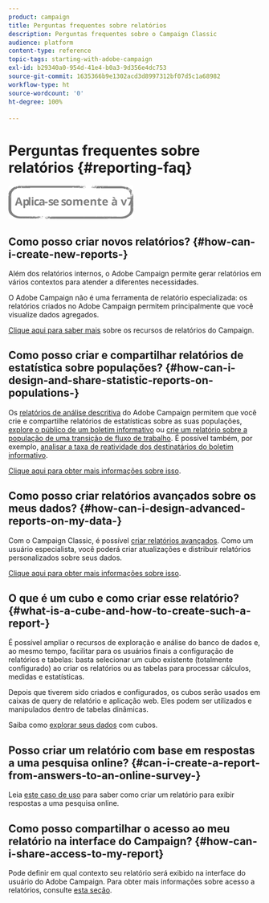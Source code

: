 ```yaml
---
product: campaign
title: Perguntas frequentes sobre relatórios
description: Perguntas frequentes sobre o Campaign Classic
audience: platform
content-type: reference
topic-tags: starting-with-adobe-campaign
exl-id: b29340a0-954d-41e4-b0a3-9d356e4dc753
source-git-commit: 1635366b9e1302acd3d8997312bf07d5c1a68982
workflow-type: ht
source-wordcount: '0'
ht-degree: 100%

---
```


# Perguntas frequentes sobre relatórios {#reporting-faq}

![](../../assets/v7-only.svg)

## Como posso criar novos relatórios? {#how-can-i-create-new-reports-}

Além dos relatórios internos, o Adobe Campaign permite gerar relatórios em vários contextos para atender a diferentes necessidades.

O Adobe Campaign não é uma ferramenta de relatório especializada: os relatórios criados no Adobe Campaign permitem principalmente que você visualize dados agregados.

[Clique aqui para saber mais](../../reporting/using/about-adobe-campaign-reporting-tools.md) sobre os recursos de relatórios do Campaign.

## Como posso criar e compartilhar relatórios de estatística sobre populações? {#how-can-i-design-and-share-statistic-reports-on-populations-}

Os [relatórios de análise descritiva](../../reporting/using/about-descriptive-analysis.md) do Adobe Campaign permitem que você crie e compartilhe relatórios de estatísticas sobre as suas populações, [explore o público de um boletim informativo](../../reporting/using/use-cases.md#analyzing-a-population) ou [crie um relatório sobre a população de uma transição de fluxo de trabalho](../../reporting/using/use-cases.md#analyzing-a-transition-target-in-a-workflow). É possível também, por exemplo, [analisar a taxa de reatividade dos destinatários do boletim informativo](../../reporting/using/use-cases.md#analyzing-recipient-tracking-logs).

[Clique aqui para obter mais informações sobre isso](../../reporting/using/about-descriptive-analysis.md).

## Como posso criar relatórios avançados sobre os meus dados? {#how-can-i-design-advanced-reports-on-my-data-}

Com o Campaign Classic, é possível [criar relatórios avançados](../../reporting/using/about-reports-creation-in-campaign.md). Como um usuário especialista, você poderá criar atualizações e distribuir relatórios personalizados sobre seus dados.

[Clique aqui para obter mais informações sobre isso](../../reporting/using/about-reports-creation-in-campaign.md).

## O que é um cubo e como criar esse relatório? {#what-is-a-cube-and-how-to-create-such-a-report-}

É possível ampliar o recursos de exploração e análise do banco de dados e, ao mesmo tempo, facilitar para os usuários finais a configuração de relatórios e tabelas: basta selecionar um cubo existente (totalmente configurado) ao criar os relatórios ou as tabelas para processar cálculos, medidas e estatísticas.

Depois que tiverem sido criados e configurados, os cubos serão usados em caixas de query de relatório e aplicação web. Eles podem ser utilizados e manipulados dentro de tabelas dinâmicas.

Saiba como [explorar seus dados](../../reporting/using/ac-cubes.md) com cubos.

## Posso criar um relatório com base em respostas a uma pesquisa online? {#can-i-create-a-report-from-answers-to-an-online-survey-}

Leia [este caso de uso](../../surveys/using/use-case--displaying-report-on-answers-to-an-online-survey.md) para saber como criar um relatório para exibir respostas a uma pesquisa online.

## Como posso compartilhar o acesso ao meu relatório na interface do Campaign? {#how-can-i-share-access-to-my-report}

Pode definir em qual contexto seu relatório será exibido na interface do usuário do Adobe Campaign. Para obter mais informações sobre acesso a relatórios, consulte [esta seção](../../reporting/using/configuring-access-to-the-report.md).
